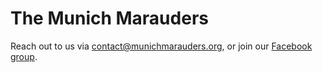 # The Munich Marauders
Reach out to us via contact@munichmarauders.org, or join our [Facebook group](https://www.facebook.com/groups/2408737062515597/).
